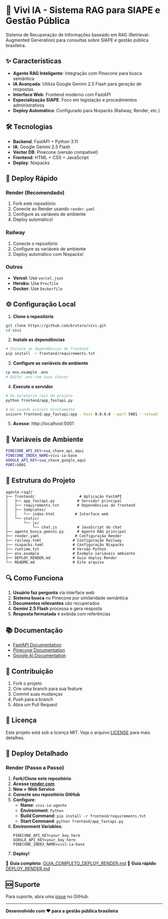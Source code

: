 # 🚀 Vivi IA - Sistema RAG para SIAPE e Gestão Pública

Sistema de Recuperação de Informações baseado em RAG (Retrieval-Augmented Generation) para consultas sobre SIAPE e gestão pública brasileira.

## ✨ Características

- **Agente RAG Inteligente**: Integração com Pinecone para busca semântica
- **IA Avançada**: Utiliza Google Gemini 2.5 Flash para geração de respostas
- **Interface Web**: Frontend moderno com FastAPI
- **Especialização SIAPE**: Foco em legislação e procedimentos administrativos
- **Deploy Automático**: Configurado para Nixpacks (Railway, Render, etc.)

## 🛠️ Tecnologias

- **Backend**: FastAPI + Python 3.11
- **IA**: Google Gemini 2.5 Flash
- **Vector DB**: Pinecone (versão compatível)
- **Frontend**: HTML + CSS + JavaScript
- **Deploy**: Nixpacks

## 🚀 Deploy Rápido

### Render (Recomendado)
1. Fork este repositório
2. Conecte ao Render usando `render.yaml`
3. Configure as variáveis de ambiente
4. Deploy automático!

### Railway
1. Conecte o repositório
2. Configure as variáveis de ambiente
3. Deploy automático com Nixpacks!

### Outros
- **Vercel**: Use `vercel.json`
- **Heroku**: Use `Procfile`
- **Docker**: Use `Dockerfile`

## ⚙️ Configuração Local

1. **Clone o repositório**
```bash
git clone https://github.com/brutaro/vivi.git
cd vivi
```

2. **Instale as dependências**
```bash
# Instale as dependências do frontend
pip install -r frontend/requirements.txt
```

3. **Configure as variáveis de ambiente**
```bash
cp env.example .env
# Edite .env com suas chaves
```

4. **Execute o servidor**
```bash
# Do diretório raiz do projeto
python frontend/app_fastapi.py

# Ou usando uvicorn diretamente
uvicorn frontend.app_fastapi:app --host 0.0.0.0 --port 5001 --reload
```

5. **Acesse**: http://localhost:5001

## 🔑 Variáveis de Ambiente

```bash
PINECONE_API_KEY=sua_chave_api_aqui
PINECONE_INDEX_NAME=vivi-ia-base
GOOGLE_API_KEY=sua_chave_google_aqui
PORT=5001
```

## 📁 Estrutura do Projeto

```
agente-rag2/
├── frontend/                    # Aplicação FastAPI
│   ├── app_fastapi.py          # Servidor principal
│   ├── requirements.txt        # Dependências do frontend
│   ├── templates/
│   │   └── index.html         # Interface web
│   └── static/
│       └── js/
│           └── chat.js         # JavaScript do chat
├── agente_busca_gemini.py      # Agente RAG principal
├── render.yaml                # Configuração Render
├── railway.toml              # Configuração Railway
├── nixpacks.toml             # Configuração Nixpacks
├── runtime.txt               # Versão Python
├── env.example               # Exemplo variáveis ambiente
├── DEPLOY_RENDER.md          # Guia deploy Render
└── README.md                 # Este arquivo
```

## 🔍 Como Funciona

1. **Usuário faz pergunta** via interface web
2. **Sistema busca** no Pinecone por similaridade semântica
3. **Documentos relevantes** são recuperados
4. **Gemini 2.5 Flash** processa e gera resposta
5. **Resposta formatada** é exibida com referências

## 📚 Documentação

- [FastAPI Documentation](https://fastapi.tiangolo.com/)
- [Pinecone Documentation](https://docs.pinecone.io/)
- [Google AI Documentation](https://ai.google.dev/)

## 🤝 Contribuição

1. Fork o projeto
2. Crie uma branch para sua feature
3. Commit suas mudanças
4. Push para a branch
5. Abra um Pull Request

## 📄 Licença

Este projeto está sob a licença MIT. Veja o arquivo [LICENSE](LICENSE) para mais detalhes.

## 🚀 Deploy Detalhado

### Render (Passo a Passo)

1. **Fork/Clone este repositório**
2. **Acesse [render.com](https://render.com)**
3. **New > Web Service**
4. **Conecte seu repositório GitHub**
5. **Configure**:
   - **Name**: `vivi-ia-agente`
   - **Environment**: `Python`
   - **Build Command**: `pip install -r frontend/requirements.txt`
   - **Start Command**: `python frontend/app_fastapi.py`
6. **Environment Variables**:
   ```
   PINECONE_API_KEY=your_key_here
   GOOGLE_API_KEY=your_key_here
   PINECONE_INDEX_NAME=vivi-ia-base
   ```
7. **Deploy!**

📖 **Guia completo**: [GUIA_COMPLETO_DEPLOY_RENDER.md](GUIA_COMPLETO_DEPLOY_RENDER.md)
📖 **Guia rápido**: [DEPLOY_RENDER.md](DEPLOY_RENDER.md)

## 🆘 Suporte

Para suporte, abra uma [issue](https://github.com/brutaro/vivi/issues) no GitHub.

---

**Desenvolvido com ❤️ para a gestão pública brasileira**
